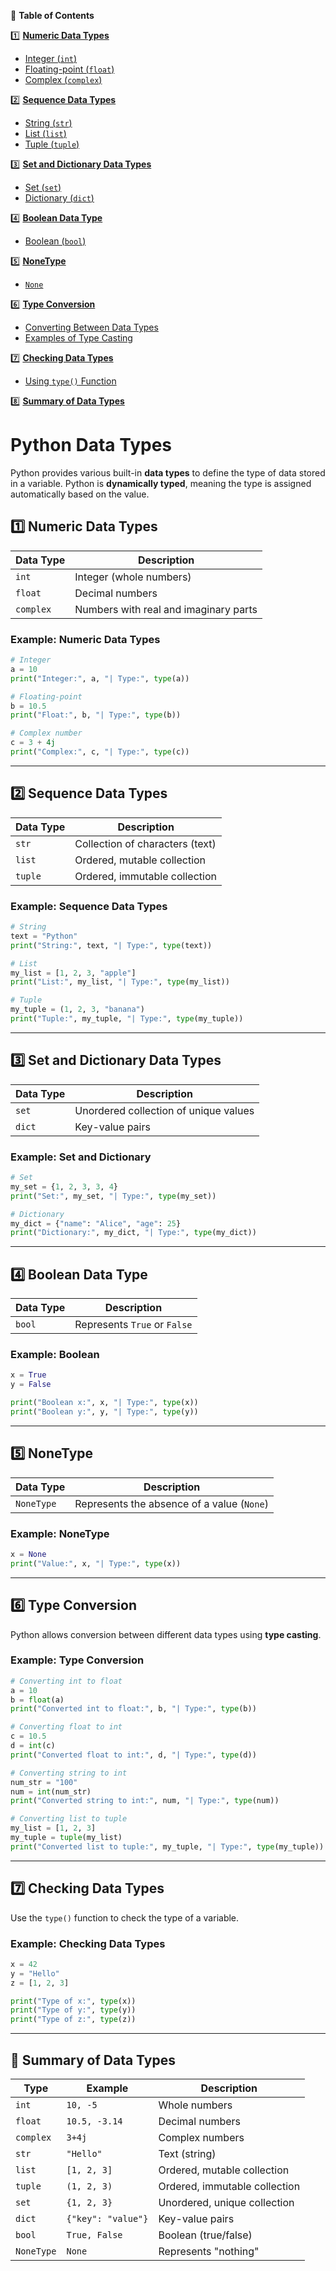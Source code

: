 📖 **Table of Contents**  

1️⃣ **[Numeric Data Types](#1️⃣-numeric-data-types)**  
   - [Integer (`int`)](#example-numeric-data-types)  
   - [Floating-point (`float`)](#example-numeric-data-types)  
   - [Complex (`complex`)](#example-numeric-data-types)  

2️⃣ **[Sequence Data Types](#2️⃣-sequence-data-types)**  
   - [String (`str`)](#example-sequence-data-types)  
   - [List (`list`)](#example-sequence-data-types)  
   - [Tuple (`tuple`)](#example-sequence-data-types)  

3️⃣ **[Set and Dictionary Data Types](#3️⃣-set-and-dictionary-data-types)**  
   - [Set (`set`)](#example-set-and-dictionary)  
   - [Dictionary (`dict`)](#example-set-and-dictionary)  

4️⃣ **[Boolean Data Type](#4️⃣-boolean-data-type)**  
   - [Boolean (`bool`)](#example-boolean)  

5️⃣ **[NoneType](#5️⃣-nonetype)**  
   - [`None`](#example-nonetype)  

6️⃣ **[Type Conversion](#6️⃣-type-conversion)**  
   - [Converting Between Data Types](#example-type-conversion)  
   - [Examples of Type Casting](#example-type-conversion)  

7️⃣ **[Checking Data Types](#7️⃣-checking-data-types)**  
   - [Using `type()` Function](#example-checking-data-types)  

8️⃣ **[Summary of Data Types](#📌-summary-of-data-types)**  

# **Python Data Types**  

Python provides various built-in **data types** to define the type of data stored in a variable. Python is **dynamically typed**, meaning the type is assigned automatically based on the value.  

## **1️⃣ Numeric Data Types**  

| Data Type  | Description |
|------------|-------------|
| `int`      | Integer (whole numbers) |
| `float`    | Decimal numbers |
| `complex`  | Numbers with real and imaginary parts |

### **Example: Numeric Data Types**  
```python
# Integer
a = 10
print("Integer:", a, "| Type:", type(a))

# Floating-point
b = 10.5
print("Float:", b, "| Type:", type(b))

# Complex number
c = 3 + 4j
print("Complex:", c, "| Type:", type(c))
```

---

## **2️⃣ Sequence Data Types**  

| Data Type  | Description |
|------------|-------------|
| `str`      | Collection of characters (text) |
| `list`     | Ordered, mutable collection |
| `tuple`    | Ordered, immutable collection |

### **Example: Sequence Data Types**  
```python
# String
text = "Python"
print("String:", text, "| Type:", type(text))

# List
my_list = [1, 2, 3, "apple"]
print("List:", my_list, "| Type:", type(my_list))

# Tuple
my_tuple = (1, 2, 3, "banana")
print("Tuple:", my_tuple, "| Type:", type(my_tuple))
```

---

## **3️⃣ Set and Dictionary Data Types**  

| Data Type  | Description |
|------------|-------------|
| `set`      | Unordered collection of unique values |
| `dict`     | Key-value pairs |

### **Example: Set and Dictionary**  
```python
# Set
my_set = {1, 2, 3, 3, 4}
print("Set:", my_set, "| Type:", type(my_set))

# Dictionary
my_dict = {"name": "Alice", "age": 25}
print("Dictionary:", my_dict, "| Type:", type(my_dict))
```

---

## **4️⃣ Boolean Data Type**  

| Data Type  | Description |
|------------|-------------|
| `bool`     | Represents `True` or `False` |

### **Example: Boolean**  
```python
x = True
y = False

print("Boolean x:", x, "| Type:", type(x))
print("Boolean y:", y, "| Type:", type(y))
```

---

## **5️⃣ NoneType**  

| Data Type  | Description |
|------------|-------------|
| `NoneType` | Represents the absence of a value (`None`) |

### **Example: NoneType**  
```python
x = None
print("Value:", x, "| Type:", type(x))
```

---

## **6️⃣ Type Conversion**  
Python allows conversion between different data types using **type casting**.

### **Example: Type Conversion**  
```python
# Converting int to float
a = 10
b = float(a)
print("Converted int to float:", b, "| Type:", type(b))

# Converting float to int
c = 10.5
d = int(c)
print("Converted float to int:", d, "| Type:", type(d))

# Converting string to int
num_str = "100"
num = int(num_str)
print("Converted string to int:", num, "| Type:", type(num))

# Converting list to tuple
my_list = [1, 2, 3]
my_tuple = tuple(my_list)
print("Converted list to tuple:", my_tuple, "| Type:", type(my_tuple))
```

---

## **7️⃣ Checking Data Types**  

Use the `type()` function to check the type of a variable.

### **Example: Checking Data Types**  
```python
x = 42
y = "Hello"
z = [1, 2, 3]

print("Type of x:", type(x))
print("Type of y:", type(y))
print("Type of z:", type(z))
```

---

## **📌 Summary of Data Types**  

| **Type**  | **Example** | **Description** |
|-----------|------------|----------------|
| `int`     | `10, -5` | Whole numbers |
| `float`   | `10.5, -3.14` | Decimal numbers |
| `complex` | `3+4j` | Complex numbers |
| `str`     | `"Hello"` | Text (string) |
| `list`    | `[1, 2, 3]` | Ordered, mutable collection |
| `tuple`   | `(1, 2, 3)` | Ordered, immutable collection |
| `set`     | `{1, 2, 3}` | Unordered, unique collection |
| `dict`    | `{"key": "value"}` | Key-value pairs |
| `bool`    | `True, False` | Boolean (true/false) |
| `NoneType`| `None` | Represents "nothing" |
